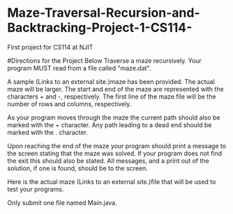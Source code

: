 # Maze-Traversal-Recursion-and-Backtracking-Project-1-CS114-
First project for CS114 at NJIT 

#Directions for the Project Below
Traverse a maze recursively. Your program MUST read from a file called "maze.dat".

A sample  (Links to an external site.)maze has been provided. The actual maze will be
larger. The start and end of the maze are represented with the
characters + and -, respectively. The first line of the maze file will be the number
of rows and columns, respectively.

As your program moves through the maze the current path should
also be marked with the + character. Any path leading to
a dead end should be marked with the . character.

Upon reaching the end of the maze your program should print a
message to the screen stating that the maze was solved.
If your program does not find the exit this should also be stated.
All messages, and a print out of the solution, if one is found,
should be to the screen.

Here is the actual maze  (Links to an external site.)file that will be used to test
your programs.

Only submit one file named Main.java.
